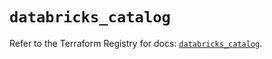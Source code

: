 # `databricks_catalog`

Refer to the Terraform Registry for docs: [`databricks_catalog`](https://registry.terraform.io/providers/databricks/databricks/1.51.0/docs/resources/catalog).
